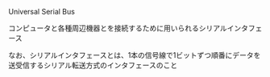 Universal Serial Bus

コンピュータと各種周辺機器とを接続するために用いられるシリアルインタフェース

なお、シリアルインタフェースとは、1本の信号線で1ビットずつ順番にデータを送受信するシリアル転送方式のインタフェースのこと
